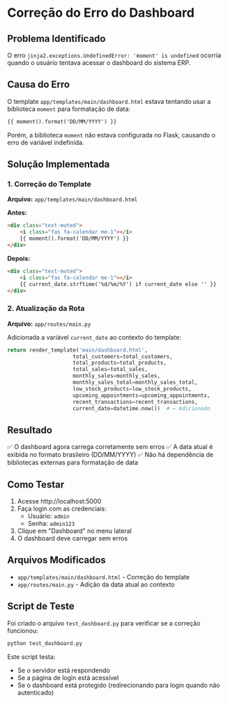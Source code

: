 # Correção do Erro do Dashboard

## Problema Identificado

O erro `jinja2.exceptions.UndefinedError: 'moment' is undefined` ocorria quando o usuário tentava acessar o dashboard do sistema ERP.

## Causa do Erro

O template `app/templates/main/dashboard.html` estava tentando usar a biblioteca `moment` para formatação de data:

```html
{{ moment().format('DD/MM/YYYY') }}
```

Porém, a biblioteca `moment` não estava configurada no Flask, causando o erro de variável indefinida.

## Solução Implementada

### 1. Correção do Template

**Arquivo:** `app/templates/main/dashboard.html`

**Antes:**
```html
<div class="text-muted">
    <i class="fas fa-calendar me-1"></i>
    {{ moment().format('DD/MM/YYYY') }}
</div>
```

**Depois:**
```html
<div class="text-muted">
    <i class="fas fa-calendar me-1"></i>
    {{ current_date.strftime('%d/%m/%Y') if current_date else '' }}
</div>
```

### 2. Atualização da Rota

**Arquivo:** `app/routes/main.py`

Adicionada a variável `current_date` ao contexto do template:

```python
return render_template('main/dashboard.html',
                     total_customers=total_customers,
                     total_products=total_products,
                     total_sales=total_sales,
                     monthly_sales=monthly_sales,
                     monthly_sales_total=monthly_sales_total,
                     low_stock_products=low_stock_products,
                     upcoming_appointments=upcoming_appointments,
                     recent_transactions=recent_transactions,
                     current_date=datetime.now())  # ← Adicionado
```

## Resultado

✅ O dashboard agora carrega corretamente sem erros
✅ A data atual é exibida no formato brasileiro (DD/MM/YYYY)
✅ Não há dependência de bibliotecas externas para formatação de data

## Como Testar

1. Acesse http://localhost:5000
2. Faça login com as credenciais:
   - Usuário: `admin`
   - Senha: `admin123`
3. Clique em "Dashboard" no menu lateral
4. O dashboard deve carregar sem erros

## Arquivos Modificados

- `app/templates/main/dashboard.html` - Correção do template
- `app/routes/main.py` - Adição da data atual ao contexto

## Script de Teste

Foi criado o arquivo `test_dashboard.py` para verificar se a correção funcionou:

```bash
python test_dashboard.py
```

Este script testa:
- Se o servidor está respondendo
- Se a página de login está acessível
- Se o dashboard está protegido (redirecionando para login quando não autenticado)


